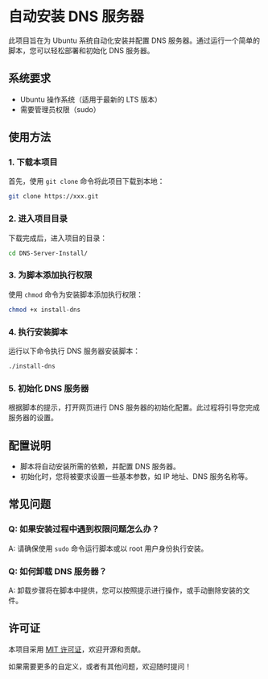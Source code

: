 
# 自动安装 DNS 服务器

此项目旨在为 Ubuntu 系统自动化安装并配置 DNS 服务器。通过运行一个简单的脚本，您可以轻松部署和初始化 DNS 服务器。

## 系统要求

- Ubuntu 操作系统（适用于最新的 LTS 版本）
- 需要管理员权限（sudo）

## 使用方法

### 1. 下载本项目

首先，使用 `git clone` 命令将此项目下载到本地：

```bash
git clone https://xxx.git
```

### 2. 进入项目目录

下载完成后，进入项目的目录：

```bash
cd DNS-Server-Install/
```

### 3. 为脚本添加执行权限

使用 `chmod` 命令为安装脚本添加执行权限：

```bash
chmod +x install-dns
```

### 4. 执行安装脚本

运行以下命令执行 DNS 服务器安装脚本：

```bash
./install-dns
```

### 5. 初始化 DNS 服务器

根据脚本的提示，打开网页进行 DNS 服务器的初始化配置。此过程将引导您完成服务器的设置。

## 配置说明

- 脚本将自动安装所需的依赖，并配置 DNS 服务器。
- 初始化时，您将被要求设置一些基本参数，如 IP 地址、DNS 服务名称等。

## 常见问题

### Q: 如果安装过程中遇到权限问题怎么办？

A: 请确保使用 `sudo` 命令运行脚本或以 root 用户身份执行安装。

### Q: 如何卸载 DNS 服务器？

A: 卸载步骤将在脚本中提供，您可以按照提示进行操作，或手动删除安装的文件。

## 许可证

本项目采用 [MIT 许可证](LICENSE)，欢迎开源和贡献。


如果需要更多的自定义，或者有其他问题，欢迎随时提问！
